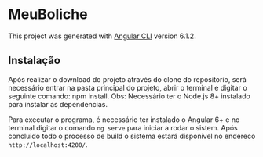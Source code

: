 # MeuBoliche

This project was generated with [Angular CLI](https://github.com/angular/angular-cli) version 6.1.2.

## Instalação

Após realizar o download do projeto através do clone do repositorio, será necessário entrar na pasta principal do projeto, abrir o terminal e digitar o seguinte comando: npm install.
Obs: Necessário ter o Node.js 8+ instalado para instalar as dependencias.

Para executar o programa, é necessário ter instalado o Angular 6+ e no terminal digitar o comando `ng serve` para iniciar a rodar o sistem. Após concluido todo o processo de build o sistema estará disponivel no endereco `http://localhost:4200/`. 
